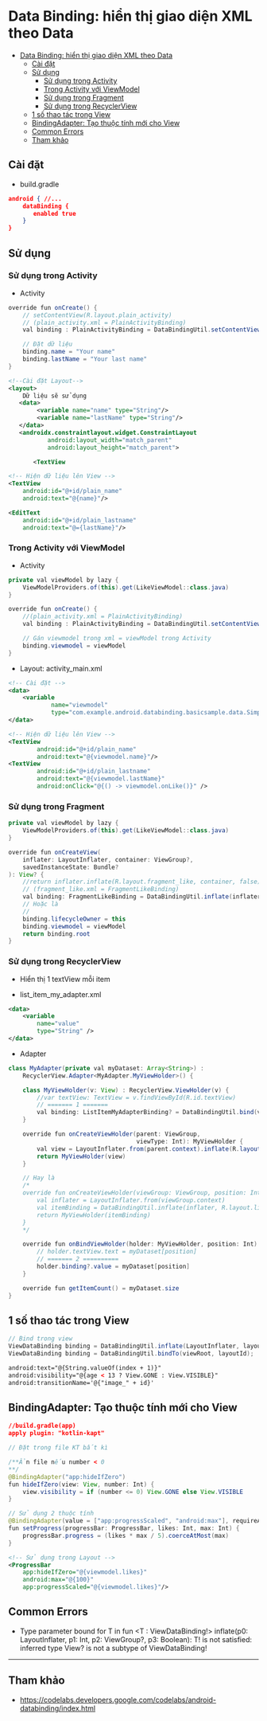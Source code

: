 # Data Binding: hiển thị giao diện XML theo Data

- [Data Binding: hiển thị giao diện XML theo Data](#data-binding-hiển-thị-giao-diện-xml-theo-data)
  - [Cài đặt](#cài-đặt)
  - [Sử dụng](#sử-dụng)
    - [Sử dụng trong Activity](#sử-dụng-trong-activity)
    - [Trong Activity với ViewModel](#trong-activity-với-viewmodel)
    - [Sử dụng trong Fragment](#sử-dụng-trong-fragment)
    - [Sử dụng trong RecyclerView](#sử-dụng-trong-recyclerview)
  - [1 số thao tác trong View](#1-số-thao-tác-trong-view)
  - [BindingAdapter: Tạo thuộc tính mới cho View](#bindingadapter-tạo-thuộc-tính-mới-cho-view)
  - [Common Errors](#common-errors)
  - [Tham khảo](#tham-khảo)

## Cài đặt

- build.gradle

```json
android { //...
    dataBinding {
       enabled true
    }
}
```

## Sử dụng

### Sử dụng trong Activity

- Activity

```java
override fun onCreate() {
    // setContentView(R.layout.plain_activity)
    // (plain_activity.xml = PlainActivityBinding)
    val binding : PlainActivityBinding = DataBindingUtil.setContentView(this, R.layout.plain_activity)

    // Đặt dữ liệu
    binding.name = "Your name"
    binding.lastName = "Your last name"
}
```

```xml
<!--Cài đặt Layout-->
<layout>
    Dữ liệu sẽ sử dụng
   <data>
        <variable name="name" type="String"/>
        <variable name="lastName" type="String"/>
   </data>
   <androidx.constraintlayout.widget.ConstraintLayout
           android:layout_width="match_parent"
           android:layout_height="match_parent">

       <TextView
```

```xml
<!-- Hiện dữ liệu lên View -->
<TextView
    android:id="@+id/plain_name"
    android:text="@{name}"/>

<EditText
    android:id="@+id/plain_lastname"
    android:text="@={lastName}"/>
```

### Trong Activity với ViewModel

- Activity

```java
private val viewModel by lazy {
    ViewModelProviders.of(this).get(LikeViewModel::class.java)
}

override fun onCreate() {
    //(plain_activity.xml = PlainActivityBinding)
    val binding : PlainActivityBinding = DataBindingUtil.setContentView(this, R.layout.activity_main)

    // Gán viewmodel trong xml = viewModel trong Activity
    binding.viewmodel = viewModel
}
```

- Layout: activity_main.xml

```xml
<!-- Cài đặt -->
<data>
    <variable
            name="viewmodel"
            type="com.example.android.databinding.basicsample.data.SimpleViewModel"/>
</data>

<!-- Hiện dữ liệu lên View -->
<TextView
        android:id="@+id/plain_name"
        android:text="@{viewmodel.name}"/>
<TextView
        android:id="@+id/plain_lastname"
        android:text="@{viewmodel.lastName}"
        android:onClick="@{() -> viewmodel.onLike()}" />
```

### Sử dụng trong Fragment

```java
private val viewModel by lazy {
    ViewModelProviders.of(this).get(LikeViewModel::class.java)
}

override fun onCreateView(
    inflater: LayoutInflater, container: ViewGroup?,
    savedInstanceState: Bundle?
): View? {
    //return inflater.inflate(R.layout.fragment_like, container, false)
    // (fragment_like.xml = FragmentLikeBinding)
    val binding: FragmentLikeBinding = DataBindingUtil.inflate(inflater, R.layout.fragment_like, container, false)
    // Hoặc là
    //
    binding.lifecycleOwner = this
    binding.viewmodel = viewModel
    return binding.root
}
```

### Sử dụng trong RecyclerView

- Hiển thị 1 textView mỗi item

- list_item_my_adapter.xml

```xml
<data>
    <variable
        name="value"
        type="String" />
</data>
```

- Adapter

```java
class MyAdapter(private val myDataset: Array<String>) :
    RecyclerView.Adapter<MyAdapter.MyViewHolder>() {

    class MyViewHolder(v: View) : RecyclerView.ViewHolder(v) {
        //var textView: TextView = v.findViewById(R.id.textView)
        // ======= 1 =======
        val binding: ListItemMyAdapterBinding? = DataBindingUtil.bind(v)
    }

    override fun onCreateViewHolder(parent: ViewGroup,
                                    viewType: Int): MyViewHolder {
        val view = LayoutInflater.from(parent.context).inflate(R.layout.list_item_my_adapter, parent, false)
        return MyViewHolder(view)
    }

    // Hay là
    /*
    override fun onCreateViewHolder(viewGroup: ViewGroup, position: Int): MyViewHolder {
        val inflater = LayoutInflater.from(viewGroup.context)
        val itemBinding = DataBindingUtil.inflate(inflater, R.layout.list_item_my_adapter, viewGroup, false)
        return MyViewHolder(itemBinding)
    }
    */

    override fun onBindViewHolder(holder: MyViewHolder, position: Int) {
        // holder.textView.text = myDataset[position]
        // ======= 2 ==========
        holder.binding?.value = myDataset[position]
    }

    override fun getItemCount() = myDataset.size
}
```

## 1 số thao tác trong View

```java
// Bind trong view
ViewDataBinding binding = DataBindingUtil.inflate(LayoutInflater, layoutId, parent, attachToParent);
ViewDataBinding binding = DataBindingUtil.bindTo(viewRoot, layoutId);
```

```xml
android:text="@{String.valueOf(index + 1)}"
android:visibility="@{age < 13 ? View.GONE : View.VISIBLE}"
android:transitionName='@{"image_" + id}'
```

## BindingAdapter: Tạo thuộc tính mới cho View

```json
//build.gradle(app)
apply plugin: "kotlin-kapt"
```

```java
// Đặt trong file KT bất kì

/**Ẩn file nếu number < 0
**/
@BindingAdapter("app:hideIfZero")
fun hideIfZero(view: View, number: Int) {
    view.visibility = if (number <= 0) View.GONE else View.VISIBLE
}

// Sử dụng 2 thuộc tính
@BindingAdapter(value = ["app:progressScaled", "android:max"], requireAll = true)
fun setProgress(progressBar: ProgressBar, likes: Int, max: Int) {
    progressBar.progress = (likes * max / 5).coerceAtMost(max)
}
```

```xml
<!-- Sử dụng trong Layout -->
<ProgressBar
    app:hideIfZero="@{viewmodel.likes}"
    android:max="@{100}"
    app:progressScaled="@{viewmodel.likes}"/>
```

## Common Errors

- Type parameter bound for T in fun <T : ViewDataBinding!> inflate(p0: LayoutInflater, p1: Int, p2: ViewGroup?, p3: Boolean): T!
 is not satisfied: inferred type View? is not a subtype of ViewDataBinding!

---

## Tham khảo

- <https://codelabs.developers.google.com/codelabs/android-databinding/index.html>

